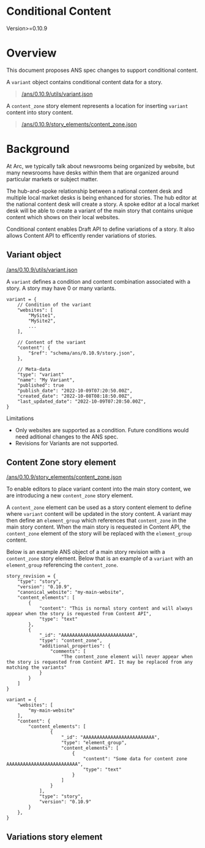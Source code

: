 # Conditional Content

Version>=0.10.9

# Overview

This document proposes ANS spec changes to support conditional content.

A `variant` object contains conditional content data for a story. 

> [/ans/0.10.9/utils/variant.json](https://github.com/washingtonpost/ans-schema/blob/master/src/main/resources/schema/ans/0.10.9/utils/variant.json)

A `content_zone` story element represents a location for inserting `variant` content into story content.

> [/ans/0.10.9/story_elements/content_zone.json](https://github.com/washingtonpost/ans-schema/blob/master/src/main/resources/schema/ans/0.10.9/story_elements/content_zone.json)

# Background

At Arc, we typically talk about newsrooms being organized by website, but many newsrooms have desks within them that are organized around particular markets or subject matter.

The hub-and-spoke relationship between a national content desk and multiple local market desks is being enhanced for stories.  The hub editor at the national content desk will create a story.  A spoke editor at a local market desk will be able to create a variant of the main story that contains unique content which shows on their local websites.

Conditional content enables Draft API to define variations of a story.  It also allows Content API to efficently render variations of stories.

## Variant object

[/ans/0.10.9/utils/variant.json](https://github.com/washingtonpost/ans-schema/blob/master/src/main/resources/schema/ans/0.10.9/utils/variant.json)

A `variant` defines a condition and content combination associated with a story.  A story may have 0 or many variants.

    variant = {
        // Condition of the variant
        "websites": [            
            "MySite1",
            "MySite2",
            ...
        ],

        // Content of the variant
        "content": {
            "$ref": "schema/ans/0.10.9/story.json",
        },

        // Meta-data
        "type": "variant"
        "name": "My Variant",
        "published": true
        "publish_date": "2022-10-09T07:20:50.00Z",
        "created_date": "2022-10-08T08:18:50.00Z",
        "last_updated_date": "2022-10-09T07:20:50.00Z",
    }

Limitations
* Only websites are supported as a condition.  Future conditions would need aditional changes to the ANS spec.
* Revisions for Variants are not supported.

## Content Zone story element

[/ans/0.10.9/story_elements/content_zone.json](https://github.com/washingtonpost/ans-schema/blob/master/src/main/resources/schema/ans/0.10.9/story_elements/content_zone.json)

To enable editors to place variant content into the main story content, we are introducing a new `content_zone` story element.

A `content_zone` element can be used as a story content element to define where `variant` content will be updated in the story content.  A variant may then define an `element_group` which references that `content_zone` in the main story content.  When the main story is requested in Content API, the `content_zone` element of the story will be replaced with the `element_group` content. 


Below is an example ANS object of a main story revision with a `content_zone` story element.  Below that is an example of a `variant` with an `element_group` referencing the `content_zone`.

    story_revision = {
        "type": "story",
        "version": "0.10.9",
        "canonical_website": "my-main-website",
        "content_elements": [
            {
                "content": "This is normal story content and will always appear when the story is requested from Content API",
                "type": "text"
            },
            {
                "_id": "AAAAAAAAAAAAAAAAAAAAAAAAAA",
                "type": "content_zone",
                "additional_properties": {
                    "comments": [
                        "The content_zone element will never appear when the story is requested from Content API. It may be replaced from any matching the variants"
                }
            }
        ]
    }

    variant = {
        "websites": [            
            "my-main-website"
        ],
        "content": {
            "content_elements": [
                    {
                        "_id": "AAAAAAAAAAAAAAAAAAAAAAAAAA",
                        "type": "element_group",
                        "content_elements": [
                            {
                                "content": "Some data for content zone AAAAAAAAAAAAAAAAAAAAAAAAAA",
                                "type": "text"
                            }
                        ]
                    }
                ],
                "type": "story",
                "version": "0.10.9"
            }
        },
    }


## Variations story element

